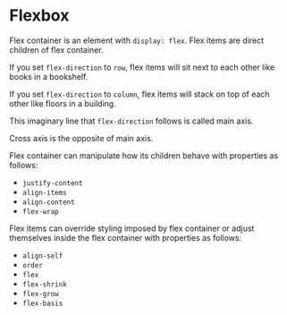 # Flexbox

Flex container is an element with `display: flex`.
Flex items are direct children of flex container.

If you set `flex-direction` to `row`, flex items will sit next to each other like books in a bookshelf.

If you set `flex-direction` to `column`, flex items will stack on top of each other like floors in a building.

This imaginary line that `flex-direction` follows is called main axis.

Cross axis is the opposite of main axis.

Flex container can manipulate how its children behave with properties as follows:
* `justify-content`
* `align-items`
* `align-content`
* `flex-wrap`

Flex items can override styling imposed by flex container or adjust themselves inside the flex container with properties as follows:
* `align-self`
* `order`
* `flex`
* `flex-shrink`
* `flex-grow`
* `flex-basis`
